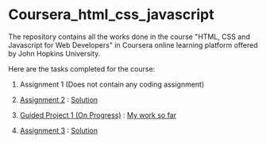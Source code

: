 # Coursera_html_css_javascript

The repository contains all the works done in the course "HTML, CSS and Javascript for Web Developers" in Coursera online learning platform offered by John Hopkins University.

Here are the tasks completed for the course:

1. Assignment 1 (Does not contain any coding assignment)

2. [Assignment 2](https://github.com/jhu-ep-coursera/fullstack-course4/blob/master/assignments/assignment2/Assignment-2.md)
   : [Solution](https://tarekferdous.github.io/Coursera_html_css_javascript/Assignment-2/index.html)

3. [Guided Project 1 (On Progress)](https://www.davidchuschinabistro.com/)
   : [My work so far](<https://tarekferdous.github.io/Coursera_html_css_javascript/week3%20(Project)%20-%20Restaurant%20Website/index.html>)

4. [Assignment 3](https://github.com/jhu-ep-coursera/fullstack-course4/blob/master/assignments/assignment3/Assignment-3.md)
   : [Solution](https://tarekferdous.github.io/Coursera_html_css_javascript/Assignment-3/index.html)
